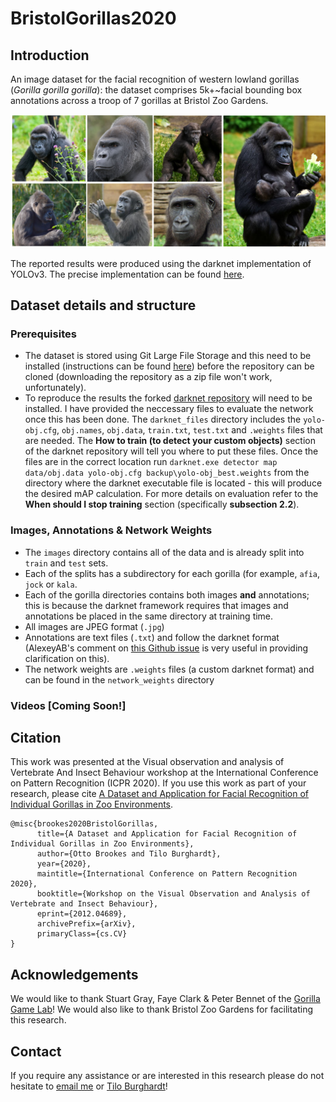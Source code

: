 # BristolGorillas2020

## Introduction
An image dataset for the facial recognition of western lowland gorillas (*Gorilla gorilla gorilla*): the dataset comprises 5k+~facial bounding box annotations across a troop of 7 gorillas at Bristol Zoo Gardens. 

![Image](figures/full_troop.png)

The reported results were produced using the darknet implementation of YOLOv3. The precise implementation can be found [here](https://github.com/obrookes/darknet). 

## Dataset details and structure

### Prerequisites

- The dataset is stored using Git Large File Storage and this need to be installed (instructions can be found [here](https://git-lfs.github.com)) before the repository can be cloned (downloading the repository as a zip file won't work, unfortunately).
- To reproduce the results the forked [darknet repository](https://github.com/obrookes/darknet) will need to be installed. I have provided the neccessary files to evaluate the network once this has been done. The `darknet_files` directory includes the `yolo-obj.cfg`, `obj.names`, `obj.data`, `train.txt`, `test.txt` and `.weights` files that are needed. The **How to train (to detect your custom objects)** section of the darknet repository will tell you where to put these files. Once the files are in the correct location run `darknet.exe detector map data/obj.data yolo-obj.cfg backup\yolo-obj_best.weights` from the directory where the darknet executable file is located - this will produce the desired mAP calculation. For more details on evaluation refer to the **When should I stop training** section (specifically **subsection 2.2**).             

### Images, Annotations & Network Weights

- The `images` directory contains all of the data and is already split into `train` and `test` sets.
- Each of the splits has a subdirectory for each gorilla (for example, `afia`, `jock` or `kala`.
- Each of the gorilla directories contains both images **and** annotations; this is because the darknet framework requires that images and annotations be placed in the same directory at training time.
- All images are JPEG format (`.jpg`)
- Annotations are text files (`.txt`) and follow the darknet format (AlexeyAB's comment on [this Github issue](https://github.com/AlexeyAB/Yolo_mark/issues/60) is very useful in providing clarification on this).
- The network weights are `.weights` files (a custom darknet format) and can be found in the `network_weights` directory

### Videos [Coming Soon!]

## Citation

This work was presented at the Visual observation and analysis of Vertebrate And Insect Behaviour workshop at the International Conference on Pattern Recognition (ICPR 2020). If you use this work as part of your research, please cite [A Dataset and Application for Facial Recognition of Individual Gorillas in Zoo Environments](https://arxiv.org/abs/2012.04689).

```text
@misc{brookes2020BristolGorillas,
      title={A Dataset and Application for Facial Recognition of Individual Gorillas in Zoo Environments}, 
      author={Otto Brookes and Tilo Burghardt},
      year={2020},
      maintitle={International Conference on Pattern Recognition 2020},
      booktitle={Workshop on the Visual Observation and Analysis of Vertebrate and Insect Behaviour},
      eprint={2012.04689},
      archivePrefix={arXiv},
      primaryClass={cs.CV}
}
```

## Acknowledgements

We would like to thank Stuart Gray, Faye Clark & Peter Bennet of the [Gorilla Game Lab](https://gorillagamelab.com)! We would also like to thank Bristol Zoo Gardens for facilitating this research.

## Contact

If you require any assistance or are interested in this research please do not hesitate to [email me](mailto:dl18206@bristol.ac.uk) or [Tilo Burghardt](mailto:tilo@cs.bris.ac.uk)!

